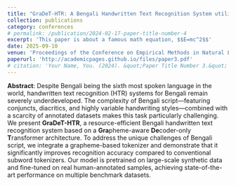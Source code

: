 ```yaml
---
title: "GraDeT-HTR: A Bengali Handwritten Text Recognition System utilizing Grapheme-based Tokenizer and Decoder-only Transformer"
collection: publications
category: conferences
# permalink: /publication/2024-02-17-paper-title-number-4
excerpt: 'This paper is about a famous math equation, $$E=mc^2$$'
date: 2025-09-10
venue: 'Proceedings of the Conference on Empirical Methods in Natural Language Processing (EMNLP): System Demonstrations'
paperurl: 'http://academicpages.github.io/files/paper3.pdf'
# citation: 'Your Name, You. (2024). &quot;Paper Title Number 3.&quot; <i>GitHub Journal of Bugs</i>. 1(3).'
---
```


**Abstract**:
Despite Bengali being the sixth most spoken language in the world, handwritten text recognition (HTR) systems for Bengali remain severely underdeveloped. The complexity of Bengali script—featuring conjuncts, diacritics, and highly variable handwriting styles—combined with a scarcity of annotated datasets makes this task particularly challenging. We present **GraDeT-HTR**, a resource-efficient Bengali handwritten text recognition system based on a **Gra**pheme-aware **De**coder-only **T**ransformer architecture. To address the unique challenges of Bengali script, we integrate a grapheme-based tokenizer and demonstrate that it significantly improves recognition accuracy compared to conventional subword tokenizers. Our model is pretrained on large-scale synthetic data and fine-tuned on real human-annotated samples, achieving state-of-the-art performance on multiple benchmark datasets.